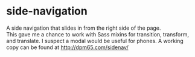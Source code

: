 # side-navigation
A side navigation that slides in from the right side of the page.  
This gave me a chance to work with Sass mixins for transition, transform, and translate.
I suspect a modal would be useful for phones.  A working copy can be found at http://dpm65.com/sidenav/
